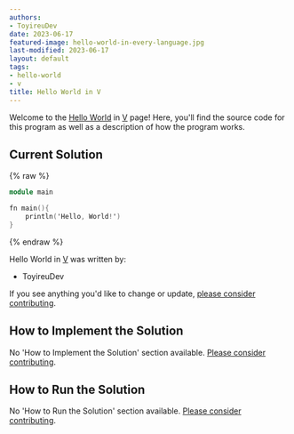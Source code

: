 ```yaml
---
authors:
- ToyireuDev
date: 2023-06-17
featured-image: hello-world-in-every-language.jpg
last-modified: 2023-06-17
layout: default
tags:
- hello-world
- v
title: Hello World in V
---
```


Welcome to the [Hello World](https://sampleprograms.io/projects/hello-world) in [V](https://sampleprograms.io/languages/v) page! Here, you'll find the source code for this program as well as a description of how the program works.

## Current Solution

{% raw %}

```v
module main

fn main(){
    println('Hello, World!')
}

```

{% endraw %}

Hello World in [V](https://sampleprograms.io/languages/v) was written by:

- ToyireuDev

If you see anything you'd like to change or update, [please consider contributing](https://github.com/TheRenegadeCoder/sample-programs).

## How to Implement the Solution

No 'How to Implement the Solution' section available. [Please consider contributing](https://github.com/TheRenegadeCoder/sample-programs-website).

## How to Run the Solution

No 'How to Run the Solution' section available. [Please consider contributing](https://github.com/TheRenegadeCoder/sample-programs-website).